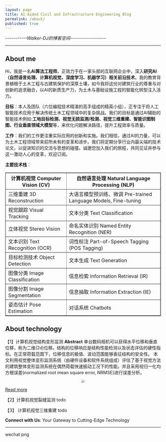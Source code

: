 ```yaml
---
layout: page
title: AI-Aided Civil and Infrastructure Engineering Blog
permalink: /about/
published: true
---
```

*-----------Walker-DJ的博客空间------------------*
* * *
## About me 
Hi，我是一名**AI算法工程师**，正效力于在一家头部的互联网企业中，深入**研究AI（自然语言处理、计算机视觉、深度学习、机器学习）相关前沿技术**。我的教育背景植根于土木工程与古建筑保护的深厚土壤，如今我将这份对建筑行业的尊重与对创新的追求融合，以AI的新质生产力，为土木与基础设施工程的智能化转型注入活力。

**目标**：本人及团队（六位编程技术精湛的高手组成的精英小组），正专注于将人工智能技术应用于解决传统土木工程领域中的复杂挑战。我们的目标是通过AI辅助的智能技术例如:**工地目标检测、视觉无损监测/检测、视觉三维重建、智能识图制图、行业垂直领域大模型**等，来优化问题解决路径，提升工程效率与质量。

**工作**：我们的工作更注重实际应用的创新和实施。我们相信，通过AI的力量，可以为土木工程领域带来前所未有的变革和进步。我们将定期分享行业内最尖端的技术论文，以促进知识的交流与思想的碰撞。诚邀您加入我们的旅程，共同见证并参与这一激动人心的变革，欢迎订阅。

**主要技术栈**：
<table border="1">
  <tr>
    <th>计算机视觉 Computer Vision (CV)</th>
    <th>自然语言处理 Natural Language Processing (NLP)</th>
  </tr>
  <tr>
    <td>三维重建 3D Reconstruction</td>
    <td>大语言模型预训练、微调 Pre-trained Language Models, Fine-tuning</td>
  </tr>
  <tr>
    <td>视觉跟踪 Visual Tracking</td>
    <td>文本分类 Text Classification</td>
  </tr>
  <tr>
    <td>立体视觉 Stereo Vision</td>
    <td>命名实体识别 Named Entity Recognition (NER)</td>
  </tr>
  <tr>
    <td>文本识别 Text Recognition (OCR)</td>
    <td>词性标注 Part-of-Speech Tagging (POS Tagging)</td>
  </tr>
  <tr>
    <td>目标检测技术 Object Detection</td>
    <td>文本生成 Text Generation</td>
  </tr>
  <tr>
    <td>图像分类 Image Classification</td>
    <td>信息检索 Information Retrieval (IR)</td>
  </tr>
  <tr>
    <td>图像分割 Image Segmentation</td>
    <td>信息抽取 Information Extraction (IE)</td>
  </tr>
  <tr>
    <td>姿态估计 Pose Estimation</td>
    <td>对话系统 Chatbots</td>
  </tr>
</table>

## About technology

【1】计算机视觉结构变形监测
**Abstract**
单台数码相机可以获得水平位移和垂直位移，称为二维(2d)位移。结构的位移响应是结构性能检测以及状态评估的硬性指标。在正常荷载范围下，位移信息的极值、波动范围能够表征结构的安全性。
本文利用视觉整体变形监测系统（由硬件设备和软件系统组成）评估了基于视觉方法的建筑整体变形监测系统在偶然荷载快速振动工况下的性能。并且采用视归一化均方根误差(normalized root mean square error, NRMSE)进行误差分析。
<p style="text-align: center;">
<img src="https://wdj-data-1328038871.cos.ap-nanjing.myqcloud.com/blog_data%2F%E8%A7%86%E8%A7%89%E5%8F%98%E5%BD%A2%E7%9B%91%E6%B5%8B%2F1721304168668.jpg"  style="zoom:60%" />
</p>

[Read more](https://github.com/Walker-DJ1/Walker-DJ1.github.io/blob/master/_posts/%E8%A7%86%E8%A7%89%E5%8F%98%E5%BD%A2%E7%9B%91%E6%B5%8B.md)
 
【2】计算机视觉裂缝监测
todo

【3】 计算机视觉三维重建
todo





**Connect with Us**: Your Gateway to Cutting-Edge Technology 
* * *
wechat png
